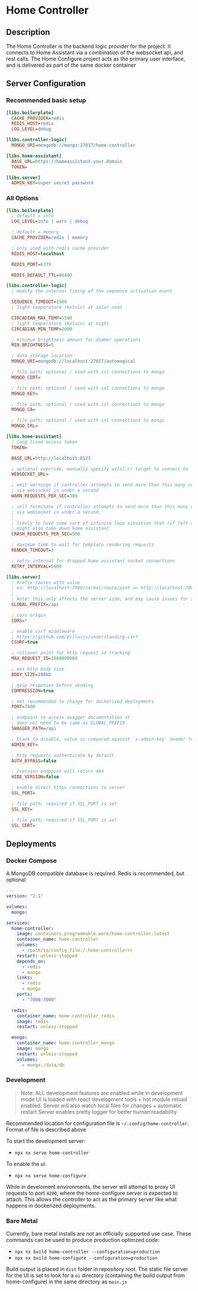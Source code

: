 # Home Controller

## Description

The Home Controller is the backend logic provider for the project. It connects to Home Assistant via a combination of the websocket api, and rest calls.
The Home Configure project acts as the primary user interface, and is delivered as part of the same docker container

## Server Configuration

### Recommended basic setup

```ini
[libs.boilerplate]
  CACHE_PROVIDER=redis
  REDIS_HOST=redis
  LOG_LEVEL=debug

[libs.controller-logic]
  MONGO_URI=mongodb://mongo:27017/home-controller

[libs.home-assistant]
  BASE_URL=https://homeassistant.your.domain
  TOKEN=

[libs.server]
  ADMIN_KEY=super secret password
```

### All Options

```ini
[libs.boilerplate]
  ; default = info
  LOG_LEVEL=info | warn | debug

  ; default = memory
  CACHE_PROVIDER=redis | memory

  ; only used with redis cache provider
  REDIS_HOST=localhost

  REDIS_PORT=6379

  REDIS_DEFAULT_TTL=86400

[libs.controller-logic]
  ; modify the internal timing of the sequence activation event

  SEQUENCE_TIMEOUT=1500
  ; light temperature (kelvin) at solar noon

  CIRCADIAN_MAX_TEMP=5500
  ; light temperature (kelvin) at night
  CIRCADIAN_MIN_TEMP=2000

  ; minimum brightness amount for dimmer operations
  MIN_BRIGHTNESS=5

  ; data storage location
  MONGO_URI=mongodb://localhost:27017/automagical

  ; file path; optional / used with ssl connections to mongo
  MONGO_CERT=

  ; file path; optional / used with ssl connections to mongo
  MONGO_KEY=

  ; file path; optional / used with ssl connections to mongo
  MONGO_CA=

  ; file path; optional / used with ssl connections to mongo
  MONGO_CRL=

[libs.home-assistant]
  ; long lived access token
  TOKEN=

  BASE_URL=http://localhost:8123

  ; optional override, manually specify ws[s]:// target to connect to
  WEBSOCKET_URL=

  ; emit warnings if controller attempts to send more than this many commands
  ; via websocket in under a second
  WARN_REQUESTS_PER_SEC=300

  ; self terminate if controller attempts to send more than this many commands
  ; via websocket in under a second.
  ;
  ; likely to have some sort of infinite loop situation that (if left unattended)
  ; might also take down home assistant
  CRASH_REQUESTS_PER_SEC=500

  ; maximum time to wait for template rendering requests
  RENDER_TIMEOUT=3

  ; retry interval for dropped home assistant socket connections
  RETRY_INTERVAL=5000

[libs.server]
  ; Prefix routes with value
  ; ex: http://localhost:7000/normal/route/path => http://localhost:7000/api/normal/route/path
  ;
  ; Note: this only affects the server side, and may cause issues for some ui layer code
  GLOBAL_PREFIX=/api

  ; cors origin
  CORS=*

  ; enable csrf middleware
  ; https://github.com/pillarjs/understanding-csrf
  CSURF=true

  ; rollover point for http request id tracking
  MAX_REQUEST_ID=1000000000

  ; max http body size
  BODY_SIZE=100kb

  ; gzip responses before sending
  COMPRESSION=true

  ; not recommended to change for dockerized deployments
  PORT=7000

  ; endpoint to access swagger documentation at
  ; does not need to be same as GLOBAL_PREFIX
  SWAGGER_PATH=/api

  ; blank to disable, value is compared against `x-admin-key` header to authenticate
  ADMIN_KEY=

  ; http requests authenticate by default
  AUTH_BYPASS=false

  ; /version endpoint will return 404
  HIDE_VERSION=false

  ; enable direct https connections to server
  SSL_PORT=

  ; file path; required if SSL_PORT is set
  SSL_KEY=

  ; file path; required if SSL_PORT is set
  SSL_CERT=

```

## Deployments

### Docker Compose

A MongoDB compatible database is required. Redis is recommended, but optional

```yaml
---
version: "2.1"

volumes:
  mongo:

services:
  home-controller:
    image: containers.programmable.work/home-controller:latest
    container_name: home-controller
    volumes:
      - /path/to/config_file:/.home-controllerrc
    restart: unless-stopped
    depends_on:
      - redis
      - mongo
    links:
      - redis
      - mongo
    ports:
      - "7000:7000"

  redis:
    container_name: home-controller_redis
    image: redis
    restart: unless-stopped

  mongo:
    container_name: home-controller_mongo
    image: mongo
    restart: unless-stopped
    volumes:
      - mongo:/data/db

```

### Development

> Note: ALL development features are enabled while in development mode
> UI is loaded with react development tools + hot module reload enabled.
> Server will also watch local files for changes + automatic restart
> Server enables pretty logger for better human readability

Recommended location for configuration file is `~/.config/home-controller`. Format of file is described above

To start the development server:

- `npx nx serve home-controller`

To enable the ui:

- `npx nx serve home-configure`

While in develoment environments, the server will attempt to proxy UI requests to port `4200`, where the home-configure server is expected to attach.
This allows the controller to act as the primary server like what happens in dockerized deployments.

### Bare Metal

Currently, bare metal installs are not an officially supported use case. These commands can be used to produce production optimzed code:

- `npx nx build home-controller --configuration=production`
- `npx nx build home-configure --configuration=production`

Build output is placed in `dist` folder in repository root. The static file server for the UI is set to look for a `ui` directory (containing the build output from home-configure) in the same directory as `main.js`
